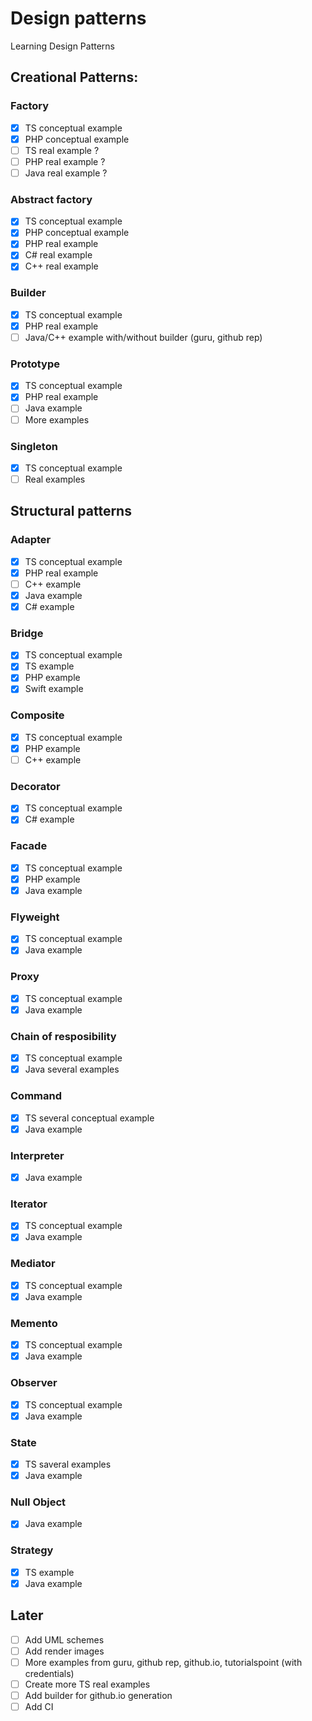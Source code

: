# Design patterns
Learning Design Patterns

## Creational Patterns:
### Factory
- [x] TS conceptual example
- [x] PHP conceptual example
- [ ] TS real example ?
- [ ] PHP real example ?
- [ ] Java real example ?

### Abstract factory
- [x] TS conceptual example
- [x] PHP conceptual example
- [x] PHP real example
- [x] C# real example
- [x] C++ real example

### Builder
- [x] TS conceptual example
- [x] PHP real example
- [ ] Java/C++ example with/without builder (guru, github rep)

### Prototype
- [x] TS conceptual example
- [x] PHP real example
- [ ] Java example
- [ ] More examples

### Singleton
- [x] TS conceptual example
- [ ] Real examples

## Structural patterns
### Adapter
- [x] TS conceptual example
- [x] PHP real example
- [ ] C++ example
- [x] Java example
- [x] C# example

### Bridge
- [x] TS conceptual example
- [x] TS example
- [x] PHP example
- [x] Swift example

### Composite
- [x] TS conceptual example
- [x] PHP example
- [ ] C++ example

### Decorator
- [x] TS conceptual example
- [x] C# example

### Facade
- [x] TS conceptual example
- [x] PHP example
- [x] Java example

### Flyweight
- [x] TS conceptual example
- [x] Java example

### Proxy
- [x] TS conceptual example
- [x] Java example

### Chain of resposibility
- [x] TS conceptual example
- [x] Java several examples

### Command
- [x] TS several conceptual example
- [x] Java example

### Interpreter
- [x] Java example

### Iterator
- [x] TS conceptual example
- [X] Java example

### Mediator
- [x] TS conceptual example
- [X] Java example

### Memento
- [x] TS conceptual example
- [X] Java example

### Observer
- [x] TS conceptual example
- [x] Java example

### State
- [x] TS saveral examples
- [x] Java example

### Null Object
- [x] Java example

### Strategy
- [x] TS example
- [x] Java example

## Later
- [ ] Add UML schemes
- [ ] Add render images
- [ ] More examples from guru, github rep, github.io, tutorialspoint (with credentials)
- [ ] Create more TS real examples
- [ ] Add builder for github.io generation
- [ ] Add CI
